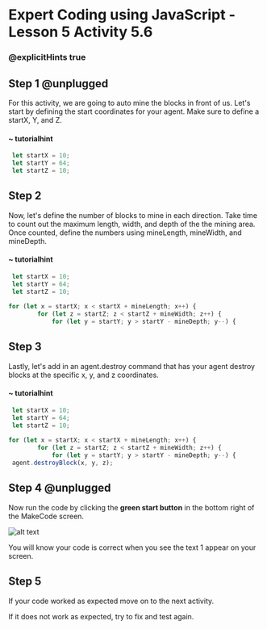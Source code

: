 
# Expert Coding using JavaScript - Lesson 5 Activity 5.6
### @explicitHints true

  

## Step 1 @unplugged

For this activity, we are going to auto mine the blocks in front of us. Let's start by defining the start coordinates for your agent. Make sure to define a startX, Y, and Z.

#### ~ tutorialhint

```javascript
 let startX = 10; 
 let startY = 64; 
 let startZ = 10; 
```



## Step 2

Now, let's define the number of blocks to mine in each direction. Take time to count out the maximum length, width, and depth of the the mining area. Once counted, define the numbers using mineLength, mineWidth, and mineDepth.

#### ~ tutorialhint

```javascript
 let startX = 10; 
 let startY = 64; 
 let startZ = 10; 
 
for (let x = startX; x < startX + mineLength; x++) {
        for (let z = startZ; z < startZ + mineWidth; z++) {
            for (let y = startY; y > startY - mineDepth; y--) {
```

## Step 3

Lastly, let's add in an agent.destroy command that has your agent destroy blocks at the specific x, y, and z coordinates.

#### ~ tutorialhint

```javascript
 let startX = 10; 
 let startY = 64; 
 let startZ = 10; 
 
for (let x = startX; x < startX + mineLength; x++) {
        for (let z = startZ; z < startZ + mineWidth; z++) {
            for (let y = startY; y > startY - mineDepth; y--) {
 agent.destroyBlock(x, y, z); 

```



## Step 4 @unplugged

Now run the code by clicking the **green start button** in the bottom right of the MakeCode screen.

  

![alt text](https://expertjs.codingcredentials.com/Lesson1/1.1/1.JPG?raw=true  "Start")

  

You will know your code is correct when you see the text 1 appear on your screen.

  
  
  

## Step 5

If your code worked as expected move on to the next activity.

  

If it does not work as expected, try to fix and test again.
